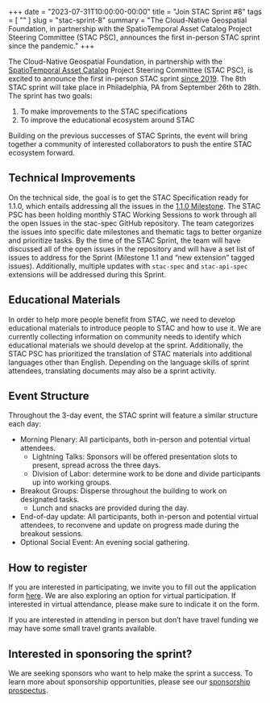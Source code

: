 +++ 
date = "2023-07-31T10:00:00-00:00" 
title = "Join STAC Sprint #8" 
tags = [ "" ] 
slug = "stac-sprint-8"
summary = "The Cloud-Native Geospatial Foundation, in partnership with the SpatioTemporal Asset Catalog Project Steering Committee (STAC PSC), announces the first in-person STAC sprint since the pandemic." 
+++

The Cloud-Native Geospatial Foundation, in partnership with the [SpatioTemporal Asset Catalog](https://stacspec.org) Project Steering Committee (STAC PSC), is excited to announce the first in-person STAC sprint [since 2019](https://medium.com/radiant-earth-insights/join-stac-sprint-5-ogc-api-hackathon-november-5-7-48178137f778). The 8th STAC sprint will take place in Philadelphia, PA from September 26th to 28th. The sprint has two goals:

1. To make improvements to the STAC specifications
2. To improve the educational ecosystem around STAC

Building on the previous successes of STAC Sprints, the event will bring together a community of interested collaborators to push the entire STAC ecosystem forward.

## Technical Improvements

On the technical side, the goal is to get the STAC Specification ready for 1.1.0, which entails addressing all the issues in the [1.1.0 Milestone](https://github.com/radiantearth/stac-spec/milestone/30). The STAC PSC has been holding monthly STAC Working Sessions to work through all the open Issues in the stac-spec GitHub repository. The team categorizes the issues into specific date milestones and thematic tags to better organize and prioritize tasks. By the time of the STAC Sprint, the team will have discussed all of the open issues in the repository and will have a set list of issues to address for the Sprint (Milestone 1.1 and “new extension” tagged issues). Additionally, multiple updates with `stac-spec` and `stac-api-spec` extensions will be addressed during this Sprint.

## Educational Materials

In order to help more people benefit from STAC, we need to develop educational materials to introduce people to STAC and how to use it. We are currently collecting information on community needs to identify which educational materials we should develop at the sprint. Additionally, the STAC PSC has prioritized the translation of STAC materials into additional languages other than English. Depending on the language skills of sprint attendees, translating documents may also be a sprint activity.

## Event Structure

Throughout the 3-day event, the STAC sprint will feature a similar structure each day:

- Morning Plenary: All participants, both in-person and potential virtual attendees.
    - Lightning Talks: Sponsors will be offered presentation slots to present, spread across the three days. 
    - Division of Labor: determine work to be done and divide participants up into working groups.  
- Breakout Groups:  Disperse throughout the building to work on designated tasks.
    - Lunch and snacks are provided during the day.
- End-of-day update: All participants, both in-person and potential virtual attendees, to reconvene and update on progress made during the breakout sessions. 
- Optional Social Event: An evening social gathering. 

## How to register

If you are interested in participating, we invite you to fill out the application form [here](https://docs.google.com/forms/d/e/1FAIpQLSfGV_R1Hq3hj4cXS6kV90YProooWZHaFSqGHWRHfg3vEnOIyQ/viewform). We are also exploring an option for virtual participation. If interested in virtual attendance, please make sure to indicate it on the form.  

If you are interested in attending in person but don’t have travel funding we may have some small travel grants available.

## Interested in sponsoring the sprint?

We are seeking sponsors who want to help make the sprint a success. To learn more about sponsorship opportunities, please see our [sponsorship prospectus](https://docs.google.com/document/d/1m_5hfkGsCcAp8qUXb_fLaOiH0ARuVQzfrKP7VRJvbGU/edit?usp=sharing).
